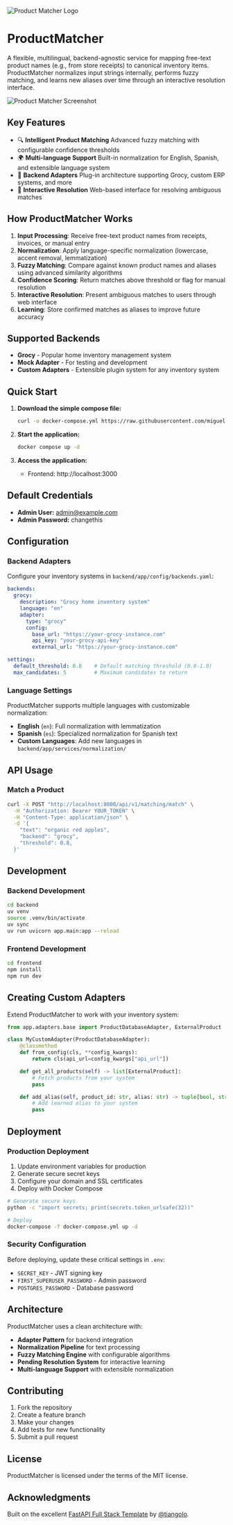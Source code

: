 ![Product Matcher Logo](frontend/public/assets/images/logo.png)

# ProductMatcher

A flexible, multilingual, backend-agnostic service for mapping free-text product names (e.g., from store receipts) to canonical inventory items. ProductMatcher normalizes input strings internally, performs fuzzy matching, and learns new aliases over time through an interactive resolution interface.

![Product Matcher Screenshot](frontend/public/assets/images/originals/screenshot.png)

## Key Features

- 🔍 **Intelligent Product Matching** Advanced fuzzy matching with configurable confidence thresholds
- 🌍 **Multi-language Support** Built-in normalization for English, Spanish, and extensible language system
- 🔌 **Backend Adapters** Plug-in architecture supporting Grocy, custom ERP systems, and more
- 📝 **Interactive Resolution** Web-based interface for resolving ambiguous matches

## How ProductMatcher Works

1. **Input Processing**: Receive free-text product names from receipts, invoices, or manual entry
2. **Normalization**: Apply language-specific normalization (lowercase, accent removal, lemmatization)
3. **Fuzzy Matching**: Compare against known product names and aliases using advanced similarity algorithms
4. **Confidence Scoring**: Return matches above threshold or flag for manual resolution
5. **Interactive Resolution**: Present ambiguous matches to users through web interface
6. **Learning**: Store confirmed matches as aliases to improve future accuracy

## Supported Backends

- **Grocy** - Popular home inventory management system
- **Mock Adapter** - For testing and development
- **Custom Adapters** - Extensible plugin system for any inventory system

## Quick Start

1. **Download the simple compose file:**
   ```bash
   curl -o docker-compose.yml https://raw.githubusercontent.com/miguelangel-nubla/product-matcher/master/docker-compose.simple.yml
   ```

2. **Start the application:**
   ```bash
   docker compose up -d
   ```

3. **Access the application:**
   - Frontend: http://localhost:3000

## Default Credentials

- **Admin User:** admin@example.com
- **Admin Password:** changethis

## Configuration

### Backend Adapters

Configure your inventory systems in `backend/app/config/backends.yaml`:

```yaml
backends:
  grocy:
    description: "Grocy home inventory system"
    language: "en"
    adapter:
      type: "grocy"
      config:
        base_url: "https://your-grocy-instance.com"
        api_key: "your-grocy-api-key"
        external_url: "https://your-grocy-instance.com"

settings:
  default_threshold: 0.8    # Default matching threshold (0.0-1.0)
  max_candidates: 5         # Maximum candidates to return
```

### Language Settings

ProductMatcher supports multiple languages with customizable normalization:

- **English** (`en`): Full normalization with lemmatization
- **Spanish** (`es`): Specialized normalization for Spanish text
- **Custom Languages**: Add new languages in `backend/app/services/normalization/`

## API Usage

### Match a Product

```bash
curl -X POST "http://localhost:8000/api/v1/matching/match" \
  -H "Authorization: Bearer YOUR_TOKEN" \
  -H "Content-Type: application/json" \
  -d '{
    "text": "organic red apples",
    "backend": "grocy",
    "threshold": 0.8,
  }'
```

## Development

### Backend Development

```bash
cd backend
uv venv
source .venv/bin/activate
uv sync
uv run uvicorn app.main:app --reload
```

### Frontend Development

```bash
cd frontend
npm install
npm run dev
```

## Creating Custom Adapters

Extend ProductMatcher to work with your inventory system:

```python
from app.adapters.base import ProductDatabaseAdapter, ExternalProduct

class MyCustomAdapter(ProductDatabaseAdapter):
    @classmethod
    def from_config(cls, **config_kwargs):
        return cls(api_url=config_kwargs["api_url"])

    def get_all_products(self) -> list[ExternalProduct]:
        # Fetch products from your system
        pass

    def add_alias(self, product_id: str, alias: str) -> tuple[bool, str | None]:
        # Add learned alias to your system
        pass
```

## Deployment

### Production Deployment

1. Update environment variables for production
2. Generate secure secret keys
3. Configure your domain and SSL certificates
4. Deploy with Docker Compose

```bash
# Generate secure keys
python -c "import secrets; print(secrets.token_urlsafe(32))"

# Deploy
docker-compose -f docker-compose.yml up -d
```

### Security Configuration

Before deploying, update these critical settings in `.env`:

- `SECRET_KEY` - JWT signing key
- `FIRST_SUPERUSER_PASSWORD` - Admin password
- `POSTGRES_PASSWORD` - Database password

## Architecture

ProductMatcher uses a clean architecture with:

- **Adapter Pattern** for backend integration
- **Normalization Pipeline** for text processing
- **Fuzzy Matching Engine** with configurable algorithms
- **Pending Resolution System** for interactive learning
- **Multi-language Support** with extensible normalization

## Contributing

1. Fork the repository
2. Create a feature branch
3. Make your changes
4. Add tests for new functionality
5. Submit a pull request

## License

ProductMatcher is licensed under the terms of the MIT license.

## Acknowledgments

Built on the excellent [FastAPI Full Stack Template](https://github.com/fastapi/full-stack-fastapi-template) by [@tiangolo](https://github.com/tiangolo).
